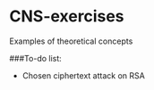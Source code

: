 # CNS-exercises

Examples of theoretical concepts

###To-do list:
- Chosen ciphertext attack on RSA
